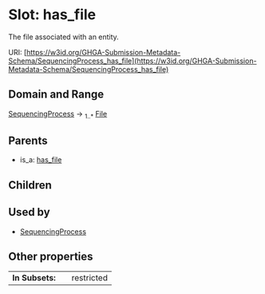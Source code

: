 
# Slot: has_file


The file associated with an entity.

URI: [https://w3id.org/GHGA-Submission-Metadata-Schema/SequencingProcess_has_file](https://w3id.org/GHGA-Submission-Metadata-Schema/SequencingProcess_has_file)


## Domain and Range

[SequencingProcess](SequencingProcess.md) &#8594;  <sub>1..\*</sub> [File](File.md)

## Parents

 *  is_a: [has_file](has_file.md)

## Children


## Used by

 * [SequencingProcess](SequencingProcess.md)

## Other properties

|  |  |  |
| --- | --- | --- |
| **In Subsets:** | | restricted |

